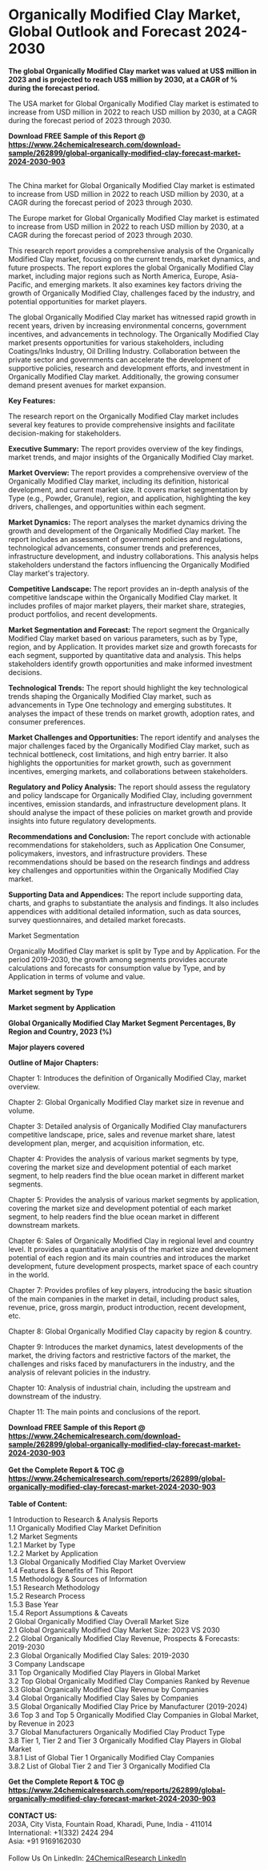 <h1>Organically Modified Clay Market, Global Outlook and Forecast 2024-2030</h1><p><strong>The global Organically Modified Clay market was valued at US$ million in 2023 and is projected to reach US$ million by 2030, at a CAGR of % during the forecast period.</strong></p><p>
</p><p>The USA market for Global Organically Modified Clay market is estimated to increase from USD million in 2022 to reach USD million by 2030, at a CAGR during the forecast period of 2023 through 2030.</p><div><b>Download FREE Sample of this Report @ 
            <a href="https://www.24chemicalresearch.com/download-sample/262899/global-organically-modified-clay-forecast-market-2024-2030-903">
            https://www.24chemicalresearch.com/download-sample/262899/global-organically-modified-clay-forecast-market-2024-2030-903</a></b></div><br><p>
</p><p>The China market for Global Organically Modified Clay market is estimated to increase from USD million in 2022 to reach USD million by 2030, at a CAGR during the forecast period of 2023 through 2030.</p><p>
</p><p>The Europe market for Global Organically Modified Clay market is estimated to increase from USD million in 2022 to reach USD million by 2030, at a CAGR during the forecast period of 2023 through 2030.</p><p>
</p><p>This research report provides a comprehensive analysis of the Organically Modified Clay market, focusing on the current trends, market dynamics, and future prospects. The report explores the global Organically Modified Clay market, including major regions such as North America, Europe, Asia-Pacific, and emerging markets. It also examines key factors driving the growth of Organically Modified Clay, challenges faced by the industry, and potential opportunities for market players.</p><p>
The global Organically Modified Clay market has witnessed rapid growth in recent years, driven by increasing environmental concerns, government incentives, and advancements in technology. The Organically Modified Clay market presents opportunities for various stakeholders, including Coatings/Inks Industry, Oil Drilling Industry. Collaboration between the private sector and governments can accelerate the development of supportive policies, research and development efforts, and investment in Organically Modified Clay market. Additionally, the growing consumer demand present avenues for market expansion.</p><p>
<strong>Key Features:</strong></p><p>
The research report on the Organically Modified Clay market includes several key features to provide comprehensive insights and facilitate decision-making for stakeholders.</p><p>
<strong>Executive Summary:</strong> The report provides overview of the key findings, market trends, and major insights of the Organically Modified Clay market.</p><p>
<strong>Market Overview: </strong>The report provides a comprehensive overview of the Organically Modified Clay market, including its definition, historical development, and current market size. It covers market segmentation by Type (e.g., Powder, Granule), region, and application, highlighting the key drivers, challenges, and opportunities within each segment.</p><p>
<strong>Market Dynamics:</strong> The report analyses the market dynamics driving the growth and development of the Organically Modified Clay market. The report includes an assessment of government policies and regulations, technological advancements, consumer trends and preferences, infrastructure development, and industry collaborations. This analysis helps stakeholders understand the factors influencing the Organically Modified Clay market's trajectory.</p><p>
<strong>Competitive Landscape: </strong>The report provides an in-depth analysis of the competitive landscape within the Organically Modified Clay market. It includes profiles of major market players, their market share, strategies, product portfolios, and recent developments.</p><p>
<strong>Market Segmentation and Forecast: </strong>The report segment the Organically Modified Clay market based on various parameters, such as by Type, region, and by Application. It provides market size and growth forecasts for each segment, supported by quantitative data and analysis. This helps stakeholders identify growth opportunities and make informed investment decisions.</p><p>
<strong>Technological Trends:</strong> The report should highlight the key technological trends shaping the Organically Modified Clay market, such as advancements in Type One technology and emerging substitutes. It analyses the impact of these trends on market growth, adoption rates, and consumer preferences.</p><p>
<strong>Market Challenges and Opportunities: </strong>The report identify and analyses the major challenges faced by the Organically Modified Clay market, such as technical bottleneck, cost limitations, and high entry barrier. It also highlights the opportunities for market growth, such as government incentives, emerging markets, and collaborations between stakeholders.</p><p>
<strong>Regulatory and Policy Analysis:</strong> The report should assess the regulatory and policy landscape for Organically Modified Clay, including government incentives, emission standards, and infrastructure development plans. It should analyse the impact of these policies on market growth and provide insights into future regulatory developments.</p><p>
<strong>Recommendations and Conclusion: </strong>The report conclude with actionable recommendations for stakeholders, such as Application One Consumer, policymakers, investors, and infrastructure providers. These recommendations should be based on the research findings and address key challenges and opportunities within the Organically Modified Clay market.</p><p>
<strong>Supporting Data and Appendices:</strong> The report include supporting data, charts, and graphs to substantiate the analysis and findings. It also includes appendices with additional detailed information, such as data sources, survey questionnaires, and detailed market forecasts.</p><p>
Market Segmentation</p><p>
Organically Modified Clay market is split by Type and by Application. For the period 2019-2030, the growth among segments provides accurate calculations and forecasts for consumption value by Type, and by Application in terms of volume and value.</p><p>
<strong>Market segment by Type</strong></p><p>
</p><p>
</p><p><strong>Market segment by Application</strong></p><p>
</p><p>
</p><p><strong>Global Organically Modified Clay Market Segment Percentages, By Region and Country, 2023 (%)</strong></p><p>
</p><p>
</p><p></p><p>
</p><p><strong>Major players covered</strong></p><p>
</p><p>
</p><p><strong>Outline of Major Chapters:</strong></p><p>
Chapter 1: Introduces the definition of Organically Modified Clay, market overview.</p><p>
Chapter 2: Global Organically Modified Clay market size in revenue and volume.</p><p>
Chapter 3: Detailed analysis of Organically Modified Clay manufacturers competitive landscape, price, sales and revenue market share, latest development plan, merger, and acquisition information, etc.</p><p>
Chapter 4: Provides the analysis of various market segments by type, covering the market size and development potential of each market segment, to help readers find the blue ocean market in different market segments.</p><p>
Chapter 5: Provides the analysis of various market segments by application, covering the market size and development potential of each market segment, to help readers find the blue ocean market in different downstream markets.</p><p>
Chapter 6: Sales of Organically Modified Clay in regional level and country level. It provides a quantitative analysis of the market size and development potential of each region and its main countries and introduces the market development, future development prospects, market space of each country in the world.</p><p>
Chapter 7: Provides profiles of key players, introducing the basic situation of the main companies in the market in detail, including product sales, revenue, price, gross margin, product introduction, recent development, etc.</p><p>
Chapter 8: Global Organically Modified Clay capacity by region &amp; country.</p><p>
Chapter 9: Introduces the market dynamics, latest developments of the market, the driving factors and restrictive factors of the market, the challenges and risks faced by manufacturers in the industry, and the analysis of relevant policies in the industry.</p><p>
Chapter 10: Analysis of industrial chain, including the upstream and downstream of the industry.</p><p>
Chapter 11: The main points and conclusions of the report.</p><div><b>Download FREE Sample of this Report @ 
            <a href="https://www.24chemicalresearch.com/download-sample/262899/global-organically-modified-clay-forecast-market-2024-2030-903">
            https://www.24chemicalresearch.com/download-sample/262899/global-organically-modified-clay-forecast-market-2024-2030-903</a></b></div><br><div><b>Get the Complete Report & TOC @ 
            <a href="https://www.24chemicalresearch.com/reports/262899/global-organically-modified-clay-forecast-market-2024-2030-903">
            https://www.24chemicalresearch.com/reports/262899/global-organically-modified-clay-forecast-market-2024-2030-903</a></b></div><br>
            <b>Table of Content:</b><p>1 Introduction to Research & Analysis Reports<br />
    1.1 Organically Modified Clay Market Definition<br />
    1.2 Market Segments<br />
        1.2.1 Market by Type<br />
        1.2.2 Market by Application<br />
    1.3 Global Organically Modified Clay Market Overview<br />
    1.4 Features & Benefits of This Report<br />
    1.5 Methodology & Sources of Information<br />
        1.5.1 Research Methodology<br />
        1.5.2 Research Process<br />
        1.5.3 Base Year<br />
        1.5.4 Report Assumptions & Caveats<br />
2 Global Organically Modified Clay Overall Market Size<br />
    2.1 Global Organically Modified Clay Market Size: 2023 VS 2030<br />
    2.2 Global Organically Modified Clay Revenue, Prospects & Forecasts: 2019-2030<br />
    2.3 Global Organically Modified Clay Sales: 2019-2030<br />
3 Company Landscape<br />
    3.1 Top Organically Modified Clay Players in Global Market<br />
    3.2 Top Global Organically Modified Clay Companies Ranked by Revenue<br />
    3.3 Global Organically Modified Clay Revenue by Companies<br />
    3.4 Global Organically Modified Clay Sales by Companies<br />
    3.5 Global Organically Modified Clay Price by Manufacturer (2019-2024)<br />
    3.6 Top 3 and Top 5 Organically Modified Clay Companies in Global Market, by Revenue in 2023<br />
    3.7 Global Manufacturers Organically Modified Clay Product Type<br />
    3.8 Tier 1, Tier 2 and Tier 3 Organically Modified Clay Players in Global Market<br />
        3.8.1 List of Global Tier 1 Organically Modified Clay Companies<br />
        3.8.2 List of Global Tier 2 and Tier 3 Organically Modified Cla</p><div><b>Get the Complete Report & TOC @ 
            <a href="https://www.24chemicalresearch.com/reports/262899/global-organically-modified-clay-forecast-market-2024-2030-903">
            https://www.24chemicalresearch.com/reports/262899/global-organically-modified-clay-forecast-market-2024-2030-903</a></b></div><br><b>CONTACT US:</b><br>
            203A, City Vista, Fountain Road, Kharadi, Pune, India - 411014<br>
            International: +1(332) 2424 294<br>
            Asia: +91 9169162030 <br><br>
            Follow Us On LinkedIn: <a href="https://www.linkedin.com/company/24chemicalresearch/">24ChemicalResearch LinkedIn</a>